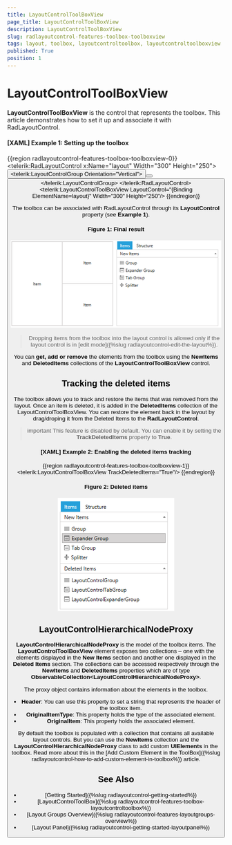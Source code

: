 ```yaml
---
title: LayoutControlToolBoxView
page_title: LayoutControlToolBoxView
description: LayoutControlToolBoxView
slug: radlayoutcontrol-features-toolbox-toolboxview
tags: layout, toolbox, layoutcontroltoolbox, layoutcontroltoolboxview
published: True
position: 1
---
```


# LayoutControlToolBoxView

__LayoutControlToolBoxView__ is the control that represents the toolbox. This article demonstrates how to set it up and associate it with RadLayoutControl. 

#### __[XAML] Example 1: Setting up the toolbox__  
{{region radlayoutcontrol-features-toolbox-toolboxview-0}}
	 <StackPanel Orientation="Horizontal">
        <telerik:RadLayoutControl x:Name="layout" Width="300" Height="250">
            <Button Content="Item" />
            <telerik:LayoutControlGroup Orientation="Vertical">
                <Button Content="Item" />
                <Button Content="Item"/>
            </telerik:LayoutControlGroup>
        </telerik:RadLayoutControl>
        <telerik:LayoutControlToolBoxView LayoutControl="{Binding ElementName=layout}" Width="300" Height="250"/>
    </StackPanel>
{{endregion}}

The toolbox can be associated with RadLayoutControl through its __LayoutControl__ property (see __Example 1__).
	
#### __Figure 1: Final result__  
![](images/radlayoutcontrol-features-toolbox-toolboxview-01.png)

>Dropping items from the toolbox into the layout control is allowed only if the layout control is in [edit mode]({%slug radlayoutcontrol-edit-the-layout%}).

You can __get, add or remove__ the elements from the toolbox using the __NewItems__ and __DeletedItems__ collections of the __LayoutControlToolBoxView__ control.

## Tracking the deleted items

The toolbox allows you to track and restore the items that was removed from the layout. Once an item is deleted, it is added in the __DeletedItems__ collection of the LayoutControlToolBoxView. You can restore the element back in the layout by drag/droping it from the Deleted Items to the __RadLayoutControl__.

>important This feature is disabled by default. You can enable it by setting the __TrackDeletedItems__ property to __True__.

#### __[XAML] Example 2: Enabling the deleted items tracking__
{{region radlayoutcontrol-features-toolbox-toolboxview-1}}
	<telerik:LayoutControlToolBoxView TrackDeletedItems="True"/>
{{endregion}}
	
#### __Figure 2: Deleted items__
![](images/radlayoutcontrol-features-toolbox-toolboxview-02.png)

## LayoutControlHierarchicalNodeProxy

__LayoutControlHierarchicalNodeProxy__ is the model of the toolbox items. The __LayoutControlToolBoxView__ element exposes two collections – one with the elements displayed in the __New Items__ section and another one displayed in the __Deleted Items__ section. The collections can be accessed respectively through the __NewItems__ and __DeletedItems__ properties which are of type __ObservableCollection&lt;LayoutControlHierarchicalNodeProxy&gt;__. 

The proxy object contains information about the elements in the toolbox.
* __Header__: You can use this property to set a string that represents the header of the toolbox item.
* __OriginalItemType__: This property holds the type of the associated element.
* __OriginalItem__: This property holds the associated element.

By default the toolbox is populated with a collection that contains all available layout controls. But you can use the __NewItems__ collection and the __LayoutControlHierarchicalNodeProxy__ class to add custom __UIElements__ in the toolbox. Read more about this in the [Add Custom Element in the ToolBox]({%slug radlayoutcontrol-how-to-add-custom-element-in-toolbox%}) article.

## See Also
* [Getting Started]({%slug radlayoutcontrol-getting-started%})
* [LayoutControlToolBox]({%slug radlayoutcontrol-features-toolbox-layoutcontroltoolbox%})
* [Layout Groups Overview]({%slug radlayoutcontrol-features-layoutgroups-overview%})
* [Layout Panel]({%slug radlayoutcontrol-getting-started-layoutpanel%})
